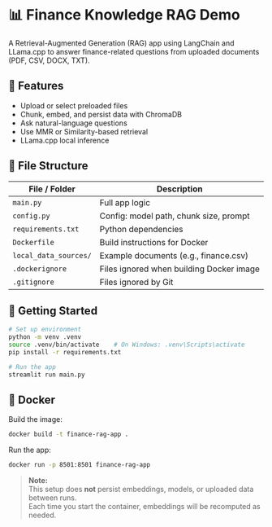 # 📊 Finance Knowledge RAG Demo

A Retrieval-Augmented Generation (RAG) app using LangChain and LLama.cpp to answer finance-related questions from uploaded documents (PDF, CSV, DOCX, TXT).

## 🔧 Features
- Upload or select preloaded files
- Chunk, embed, and persist data with ChromaDB
- Ask natural-language questions
- Use MMR or Similarity-based retrieval
- LLama.cpp local inference

## 📁 File Structure
| File / Folder         | Description                               |
|----------------------|-------------------------------------------|
| `main.py`            | Full app logic                            |
| `config.py`          | Config: model path, chunk size, prompt    |
| `requirements.txt`   | Python dependencies                       |
| `Dockerfile`         | Build instructions for Docker             |
| `local_data_sources/`| Example documents (e.g., finance.csv)     |
| `.dockerignore`      | Files ignored when building Docker image  |
| `.gitignore`         | Files ignored by Git                      |

## 🚀 Getting Started

```bash
# Set up environment
python -m venv .venv
source .venv/bin/activate    # On Windows: .venv\Scripts\activate
pip install -r requirements.txt

# Run the app
streamlit run main.py
```

## 🐳 Docker

Build the image:
```bash
docker build -t finance-rag-app .
```

Run the app:
```bash
docker run -p 8501:8501 finance-rag-app
```

> **Note:**  
> This setup does **not** persist embeddings, models, or uploaded data between runs.  
> Each time you start the container, embeddings will be recomputed as needed.

